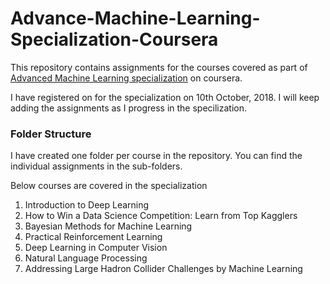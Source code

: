 # Advance-Machine-Learning-Specialization-Coursera
This repository contains assignments for the courses covered as part of [Advanced Machine Learning specialization](https://www.coursera.org/specializations/aml "Specialization Home Page") on coursera.

I have registered on for the specialization on 10th October, 2018. 
I will keep adding the assignments as I progress in the specilization.

### Folder Structure
I have created one folder per course in the repository. You can find the individual assignments in the sub-folders.

Below courses are covered in the specialization
1. Introduction to Deep Learning
2. How to Win a Data Science Competition: Learn from Top Kagglers
3. Bayesian Methods for Machine Learning
4. Practical Reinforcement Learning
5. Deep Learning in Computer Vision
6. Natural Language Processing
7. Addressing Large Hadron Collider Challenges by Machine Learning
